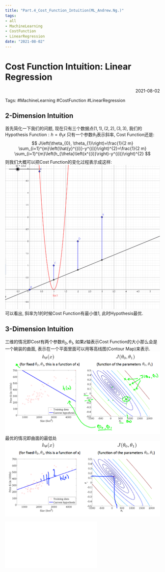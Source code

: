 ```yaml
---
title: "Part.4_Cost_Function_Intuition(ML_Andrew.Ng.)"
tags:
- all
- MachineLearning
- CostFunction
- LinearRegression
date: "2021-08-02"
---
```

# Cost Function Intuition: Linear Regression

<div align="right"> 2021-08-02</div>

Tags: #MachineLearning #CostFunction #LinearRegression 


## 2-Dimension Intuition
首先简化一下我们的问题, 现在只有三个数据点$(1,1),(2,2),(3,3)$, 我们的Hypothesis Function$:h=\theta_1 x$ 只有一个参数$\theta_1$表示斜率, Cost Function还是:
$$
J\left(\theta_{0}, \theta_{1}\right)=\frac{1}{2 m} \sum_{i=1}^{m}\left(\hat{y}^{(i)}-y^{(i)}\right)^{2}=\frac{1}{2 m} \sum_{i=1}^{m}\left(h_{\theta}\left(x^{(i)}\right)-y^{(i)}\right)^{2}
$$
则我们大概可以把Cost Function的变化过程表示成这样: 
![](notes/2021/2021.7/assets/img_2022-10-15-1.gif)
可以看出, 斜率为1的时候Cost Function有最小值1, 此时Hypothesis最优.


## 3-Dimension Intuition
三维的情况即Cost有两个参数$\theta_0, \theta_1$, 如果$z$轴表示Cost Function的大小那么会是一个碗装的曲面, 表示在一个平面里面可以用等高线图(Contour Map)来表示. 
![](notes/2021/2021.7/assets/img_2022-10-15-6.png)
最优的情况即曲面的最低处
![](notes/2021/2021.7/assets/img_2022-10-15-7.png)

![可视化损失函数的困难](notes/2022/2022.2/可视化损失函数的困难.md)